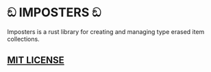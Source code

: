 # ඞ IMPOSTERS ඞ

Imposters is a rust library for creating and managing type erased item collections.

## [MIT LICENSE](./LICENSE.txt)
